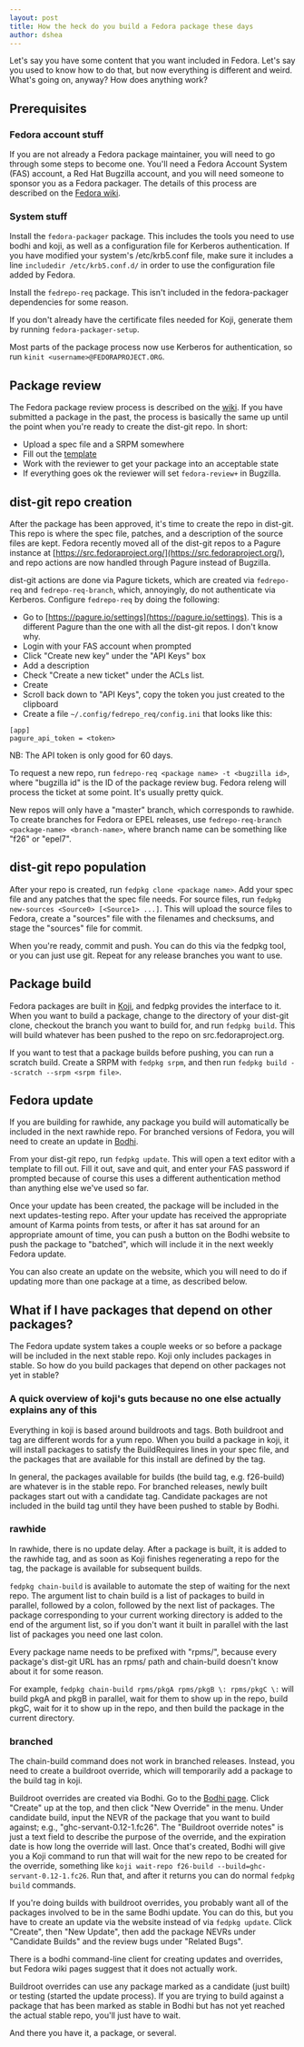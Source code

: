 ```yaml
---
layout: post
title: How the heck do you build a Fedora package these days
author: dshea
---
```


Let's say you have some content that you want included in Fedora. Let's say you
used to know how to do that, but now everything is different and weird. What's
going on, anyway? How does anything work?

## Prerequisites

### Fedora account stuff

If you are not already a Fedora package maintainer, you will need to go through
some steps to become one. You'll need a Fedora Account System (FAS) account, a
Red Hat Bugzilla account, and you will need someone to sponsor you as a Fedora packager.
The details of this process are described on the [Fedora wiki](https://fedoraproject.org/wiki/Join_the_package_collection_maintainers).

### System stuff

Install the `fedora-packager` package. This includes the tools you need to use
bodhi and koji, as well as a configuration file for Kerberos authentication. If you have modified your system's
/etc/krb5.conf file, make sure it includes a line `includedir /etc/krb5.conf.d/` in order to use the configuration
file added by Fedora.

Install the `fedrepo-req` package. This isn't included in the fedora-packager dependencies for some reason.

If you don't already have the certificate files needed for Koji, generate them by running `fedora-packager-setup`.

Most parts of the package process now use Kerberos for authentication, so run `kinit <username>@FEDORAPROJECT.ORG`.

## Package review

The Fedora package review process is described on the [wiki](https://fedoraproject.org/wiki/Package_Review_Process).
If you have submitted a package in the past, the process is basically the same
up until the point when you're ready to create the dist-git repo. In short:

   * Upload a spec file and a SRPM somewhere
   * Fill out the [template](https://bugzilla.redhat.com/bugzilla/enter_bug.cgi?product=Fedora&format=fedora-review)
   * Work with the reviewer to get your package into an acceptable state
   * If everything goes ok the reviewer will set `fedora-review+` in Bugzilla.

## dist-git repo creation

After the package has been approved, it's time to create the repo in dist-git. This repo is where the spec file, patches,
and a description of the source files are kept. Fedora recently moved all of the dist-git repos to a Pagure instance at
[https://src.fedoraproject.org/](https://src.fedoraproject.org/), and repo actions are now handled through Pagure instead
of Bugzilla.

dist-git actions are done via Pagure tickets, which are created via
`fedrepo-req` and `fedrepo-req-branch`, which, annoyingly, do not authenticate
via Kerberos. Configure `fedrepo-req` by doing the following:

   * Go to [https://pagure.io/settings](https://pagure.io/settings). This is a different Pagure than the one with all the dist-git repos. I don't know why.
   * Login with your FAS account when prompted
   * Click "Create new key" under the "API Keys" box
   * Add a description
   * Check "Create a new ticket" under the ACLs list.
   * Create
   * Scroll back down to "API Keys", copy the token you just created to the clipboard
   * Create a file `~/.config/fedrepo_req/config.ini` that looks like this:

   ```
   [app]
   pagure_api_token = <token>
   ```

NB: The API token is only good for 60 days.

To request a new repo, run `fedrepo-req <package name> -t <bugzilla id>`, where
"bugzilla id" is the ID of the package review bug. Fedora releng will process
the ticket at some point. It's usually pretty quick.

New repos will only have a "master" branch, which corresponds to rawhide. To create branches for Fedora or
EPEL releases, use `fedrepo-req-branch <package-name> <branch-name>`, where branch name can be something like
"f26" or "epel7".

## dist-git repo population

After your repo is created, run `fedpkg clone <package name>`. Add your spec file and any patches that the spec file needs.
For source files, run `fedpkg new-sources <Source0> [<Source1> ...]`. This will upload the source files to Fedora, create a
"sources" file with the filenames and checksums, and stage the "sources" file for commit.

When you're ready, commit and push. You can do this via the fedpkg tool, or you can just use git. Repeat for any release
branches you want to use.

## Package build

Fedora packages are built in [Koji](https://koji.fedoraproject.org/koji/), and fedpkg provides the interface to it. When you
want to build a package, change to the directory of your dist-git clone, checkout the branch you want to build for, and run
`fedpkg build`. This will build whatever has been pushed to the repo on src.fedoraproject.org.

If you want to test that a package builds before pushing, you can run a scratch build. Create a SRPM with `fedpkg srpm`, and
then run `fedpkg build --scratch --srpm <srpm file>`.

## Fedora update

If you are building for rawhide, any package you build will automatically be
included in the next rawhide repo. For branched versions of Fedora, you will
need to create an update in [Bodhi](https://bodhi.fedoraproject.org/).

From your dist-git repo, run `fedpkg update`. This will open a text editor with
a template to fill out. Fill it out, save and quit, and enter your FAS password
if prompted because of course this uses a different authentication method than
anything else we've used so far.

Once your update has been created, the package will be included in the next
updates-testing repo. After your update has received the appropriate amount of
Karma points from tests, or after it has sat around for an appropriate amount
of time, you can push a button on the Bodhi website to push the package to
"batched", which will include it in the next weekly Fedora update.

You can also create an update on the website, which you will need to do if
updating more than one package at a time, as described below.

## What if I have packages that depend on other packages?

The Fedora update system takes a couple weeks or so before a package will be
included in the next stable repo. Koji only includes packages in stable. So how
do you build packages that depend on other packages not yet in stable?

### A quick overview of koji's guts because no one else actually explains any of this

Everything in koji is based around buildroots and tags. Both buildroot and tag
are different words for a yum repo.  When you build a package in koji, it will
install packages to satisfy the BuildRequires lines in your spec file, and the
packages that are available for this install are defined by the tag.

In general, the packages available for builds (the build tag, e.g. f26-build)
are whatever is in the stable repo.  For branched releases, newly built
packages start out with a candidate tag.  Candidate packages are not included
in the build tag until they have been pushed to stable by Bodhi.

### rawhide

In rawhide, there is no update delay. After a package is built, it is added to
the rawhide tag, and as soon as Koji finishes regenerating a repo for the tag,
the package is available for subsequent builds.

`fedpkg chain-build` is available to automate the step of waiting for the next repo.
The argument list to chain build is a list of packages to build in parallel, followed by
a colon, followed by the next list of packages. The package corresponding to your current
working directory is added to the end of the argument list, so if you don't want it built
in parallel with the last list of packages you need one last colon.

Every package name needs to be prefixed with "rpms/", because every package's dist-git
URL has an rpms/ path and chain-build doesn't know about it for some reason.

For example, `fedpkg chain-build rpms/pkgA rpms/pkgB \: rpms/pkgC \:` will build pkgA and pkgB
in parallel, wait for them to show up in the repo, build pkgC, wait for it to show up in the repo,
and then build the package in the current directory.

### branched

The chain-build command does not work in branched releases. Instead, you need to create a buildroot
override, which will temporarily add a package to the build tag in koji.

Buildroot overrides are created via Bodhi. Go to the [Bodhi page](https://bodhi.fedoraproject.org/).
Click "Create" up at the top, and then click "New Override" in the menu. Under candidate build,
input the NEVR of the package that you want to build against; e.g., "ghc-servant-0.12-1.fc26".
The "Buildroot override notes" is just a text field to describe the purpose of the override, and
the expiration date is how long the override will last. Once that's created, Bodhi will give you
a Koji command to run that will wait for the new repo to be created for the override, something
like `koji wait-repo f26-build --build=ghc-servant-0.12-1.fc26`. Run that, and after it returns you
can do normal `fedpkg build` commands.

If you're doing builds with buildroot overrides, you probably want all of the packages involved
to be in the same Bodhi update. You can do this, but you have to create an update via the website
instead of via `fedpkg update`. Click "Create", then "New Update", then add the package NEVRs under
"Candidate Builds" and the review bugs under "Related Bugs".

There is a bodhi command-line client for creating updates and overrides, but Fedora wiki pages
suggest that it does not actually work.

Buildroot overrides can use any package marked as a candidate (just built) or
testing (started the update process). If you are trying to build against a
package that has been marked as stable in Bodhi but has not yet reached the
actual stable repo, you'll just have to wait.

And there you have it, a package, or several.
